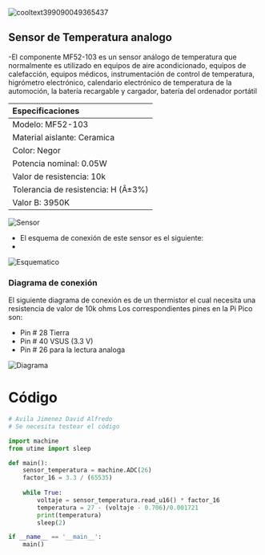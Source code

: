 ![cooltext399090049365437](https://user-images.githubusercontent.com/71294551/144157675-1cb85862-a237-4af1-8699-ecfd6762fe82.png)
## Sensor de Temperatura analogo

-El componente MF52-103 es un sensor análogo de temperatura que normalmente es utilizado en equipos de aire acondicionado, equipos de calefacción, equipos médicos, instrumentación de control de temperatura, higrómetro electrónico, calendario electrónico de temperatura de la automoción, la batería recargable y cargador, batería del ordenador portátil


|Especificaciones|
|:----|
|Modelo: MF52-103|
|Material aislante: Ceramica|
|Color: Negor|
|Potencia nominal: 0.05W|
|Valor de resistencia: 10k|
|Tolerancia de resistencia: H (Â±3%)|
|Valor B: 3950K|

![Sensor](https://user-images.githubusercontent.com/71294551/145511988-fb180ace-ab6e-4efe-9954-7b126754df2b.png)

- El esquema de conexión de este sensor es el siguiente:
- 
![Esquematico](https://user-images.githubusercontent.com/71294551/145515771-5ec93c31-e70d-43c0-8ee6-c9577216b42d.png)

### Diagrama de conexión

El siguiente diagrama de conexión es de un thermistor el cual necesita una resistencia de valor de 10k ohms
Los correspondientes pines en la Pi Pico son:
- Pin # 28 Tierra
- Pin # 40 VSUS (3.3 V)
- Pin # 26 para la lectura analoga

![Diagrama](https://user-images.githubusercontent.com/71294551/145515787-1905f23e-53ab-4ec8-b655-ab51098c179e.png)

# Código

```python
# Avila Jimenez David Alfredo
# Se necesita testear el código

import machine
from utime import sleep

def main():
    sensor_temperatura = machine.ADC(26)
    factor_16 = 3.3 / (65535)
    
    while True:
        voltaje = sensor_temperatura.read_u16() * factor_16
        temperatura = 27 - (voltaje - 0.706)/0.001721
        print(temperatura)
        sleep(2)

if __name__ == '__main__':
    main()

